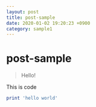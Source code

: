 ```yaml
---
layout: post
title: post-sample
date: 2020-01-02 19:20:23 +0900
category: sample1
---
```

# post-sample
> Hello!

This is code
```ruby
print 'hello world'
```